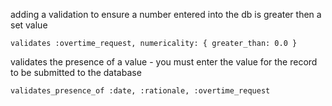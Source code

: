 adding a validation to ensure a number entered into the db is greater then a set value

```validates :overtime_request, numericality: { greater_than: 0.0 }```

validates the presence of a value - you must enter the value for the record to be submitted to the database

```validates_presence_of :date, :rationale, :overtime_request```
